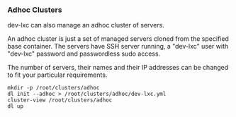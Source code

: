 ### Adhoc Clusters

dev-lxc can also manage an adhoc cluster of servers.

An adhoc cluster is just a set of managed servers cloned from the specified base
container. The servers have SSH server running, a "dev-lxc" user with "dev-lxc" password and
passwordless sudo access.

The number of servers, their names and their IP addresses can be changed to fit your
particular requirements.

```
mkdir -p /root/clusters/adhoc
dl init --adhoc > /root/clusters/adhoc/dev-lxc.yml
cluster-view /root/clusters/adhoc
dl up
```
